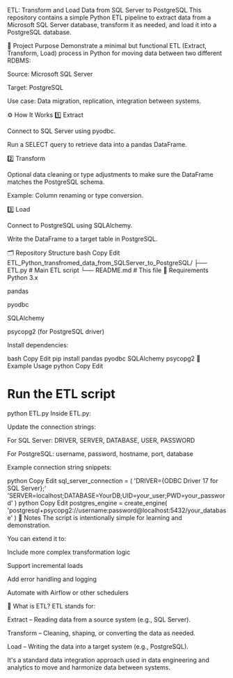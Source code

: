 ETL: Transform and Load Data from SQL Server to PostgreSQL
This repository contains a simple Python ETL pipeline to extract data from a Microsoft SQL Server database, transform it as needed, and load it into a PostgreSQL database.

📌 Project Purpose
Demonstrate a minimal but functional ETL (Extract, Transform, Load) process in Python for moving data between two different RDBMS:

Source: Microsoft SQL Server

Target: PostgreSQL

Use case: Data migration, replication, integration between systems.

⚙️ How It Works
1️⃣ Extract

Connect to SQL Server using pyodbc.

Run a SELECT query to retrieve data into a pandas DataFrame.

2️⃣ Transform

Optional data cleaning or type adjustments to make sure the DataFrame matches the PostgreSQL schema.

Example: Column renaming or type conversion.

3️⃣ Load

Connect to PostgreSQL using SQLAlchemy.

Write the DataFrame to a target table in PostgreSQL.

🗂️ Repository Structure
bash
Copy
Edit
ETL_Python_transfromed_data_from_SQLServer_to_PostgreSQL/
├── ETL.py               # Main ETL script
└── README.md            # This file
🐍 Requirements
Python 3.x

pandas

pyodbc

SQLAlchemy

psycopg2 (for PostgreSQL driver)

Install dependencies:

bash
Copy
Edit
pip install pandas pyodbc SQLAlchemy psycopg2
🧩 Example Usage
python
Copy
Edit
# Run the ETL script
python ETL.py
Inside ETL.py:

Update the connection strings:

For SQL Server: DRIVER, SERVER, DATABASE, USER, PASSWORD

For PostgreSQL: username, password, hostname, port, database

Example connection string snippets:

python
Copy
Edit
sql_server_connection = (
    'DRIVER={ODBC Driver 17 for SQL Server};'
    'SERVER=localhost;DATABASE=YourDB;UID=your_user;PWD=your_password'
)
python
Copy
Edit
postgres_engine = create_engine(
    'postgresql+psycopg2://username:password@localhost:5432/your_database'
)
📝 Notes
The script is intentionally simple for learning and demonstration.

You can extend it to:

Include more complex transformation logic

Support incremental loads

Add error handling and logging

Automate with Airflow or other schedulers

📖 What is ETL?
ETL stands for:

Extract – Reading data from a source system (e.g., SQL Server).

Transform – Cleaning, shaping, or converting the data as needed.

Load – Writing the data into a target system (e.g., PostgreSQL).

It's a standard data integration approach used in data engineering and analytics to move and harmonize data between systems.
